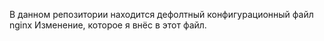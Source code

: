 В данном репозитории находится дефолтный конфигурационный файл nginx
Изменение, которое я внёс в этот файл.
